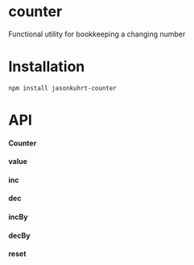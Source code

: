 # counter

Functional utility for bookkeeping a changing number


# Installation

    npm install jasonkuhrt-counter


# API

#### Counter
#### value
#### inc
#### dec
#### incBy
#### decBy
#### reset